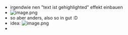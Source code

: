 - irgendwie nen "text ist gehighlighted" effekt einbauen
- ![image.png](../assets/image_1718226888986_0.png)
- so aber anders, also so in gut :D
- idea: ![image.png](../assets/image_1718277928523_0.png)
-
